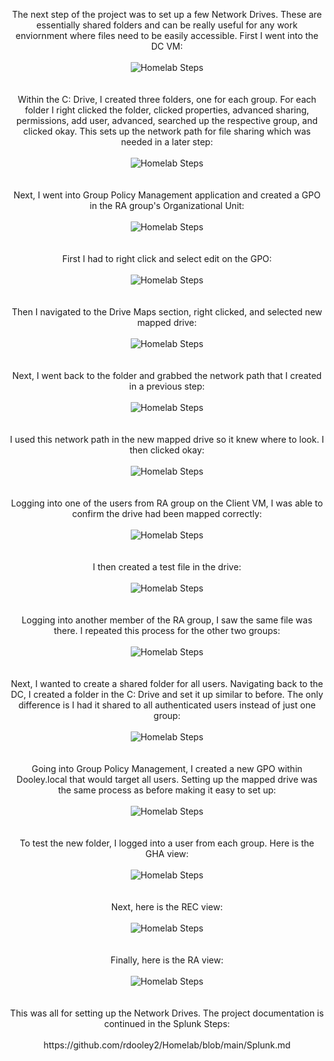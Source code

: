 <p align="center">
The next step of the project was to set up a few Network Drives. These are essentially shared folders and can be really useful for any work enviornment where files need to be easily accessible. First I went into the DC VM: <br/><br />
<img src="https://i.imgur.com/58rEzxr.png" alt="Homelab Steps">
<br />
<br />
<br />
Within the C: Drive, I created three folders, one for each group. For each folder I right clicked the folder, clicked properties, advanced sharing, permissions, add user, advanced, searched up the respective group, and clicked okay. This sets up the network path for file sharing which was needed in a later step: <br/><br />
<img src="https://i.imgur.com/vGmiAtm.png" alt="Homelab Steps">
<br />
<br />
<br />
Next, I went into Group Policy Management application and created a GPO in the RA group's Organizational Unit: <br/><br />
<img src="https://i.imgur.com/tzsnYog.png" alt="Homelab Steps">
<br />
<br />
<br />
First I had to right click and select edit on the GPO: <br/><br />
<img src="https://i.imgur.com/uXqxe1e.png" alt="Homelab Steps">
<br />
<br />
<br />
Then I navigated to the Drive Maps section, right clicked, and selected new mapped drive: <br/><br />
<img src="https://i.imgur.com/962a9HW.png" alt="Homelab Steps">
<br />
<br />
<br />
Next, I went back to the folder and grabbed the network path that I created in a previous step: <br/><br />
<img src="https://i.imgur.com/RHKN79G.png" alt="Homelab Steps">
<br />
<br />
<br />
I used this network path in the new mapped drive so it knew where to look. I then clicked okay: <br/><br />
<img src="https://i.imgur.com/5RDNSO6.png" alt="Homelab Steps">
<br />
<br />
<br />
Logging into one of the users from RA group on the Client VM, I was able to confirm the drive had been mapped correctly: <br/><br />
<img src="https://i.imgur.com/DLZciEq.png" alt="Homelab Steps">
<br />
<br />
<br />
I then created a test file in the drive: <br/><br />
<img src="https://i.imgur.com/JHLU9ym.png" alt="Homelab Steps">
<br />
<br />
<br />
Logging into another member of the RA group, I saw the same file was there. I repeated this process for the other two groups: <br/><br />
<img src="https://i.imgur.com/VqCfKlG.png" alt="Homelab Steps">
<br />
<br />
<br />
Next, I wanted to create a shared folder for all users. Navigating back to the DC, I created a folder in the C: Drive and set it up similar to before. The only difference is I had it shared to all authenticated users instead of just one group: <br/><br />
<img src="https://i.imgur.com/cEdRnxD.png" alt="Homelab Steps">
<br />
<br />
<br />
Going into Group Policy Management, I created a new GPO within Dooley.local that would target all users. Setting up the mapped drive was the same process as before making it easy to set up: <br/><br />
<img src="https://i.imgur.com/Q9kYNCD.png" alt="Homelab Steps">
<br />
<br />
<br />
To test the new folder, I logged into a user from each group. Here is the GHA view: <br/><br />
<img src="https://i.imgur.com/u8FuvAG.png" alt="Homelab Steps">
<br />
<br />
<br />
Next, here is the REC view: <br/><br />
<img src="https://i.imgur.com/ceRCjkX.png" alt="Homelab Steps">
<br />
<br />
<br />
Finally, here is the RA view: <br/><br />
<img src="https://i.imgur.com/mL55pOi.png" alt="Homelab Steps">
<br />
<br />
<br />
This was all for setting up the Network Drives. The project documentation is continued in the Splunk Steps: <br/><br />
https://github.com/rdooley2/Homelab/blob/main/Splunk.md
